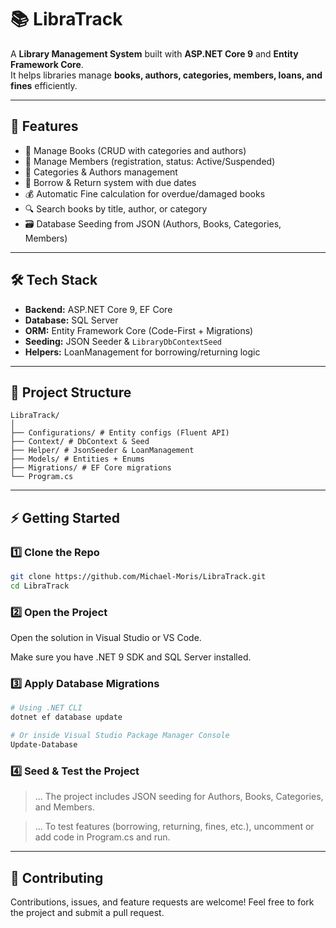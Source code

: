 # 📚 LibraTrack

A **Library Management System** built with **ASP.NET Core 9** and **Entity Framework Core**.  
It helps libraries manage **books, authors, categories, members, loans, and fines** efficiently.

---

## 🚀 Features
- 📖 Manage Books (CRUD with categories and authors)
- 👥 Manage Members (registration, status: Active/Suspended)
- 📂 Categories & Authors management
- 📅 Borrow & Return system with due dates
- 💰 Automatic Fine calculation for overdue/damaged books
- 🔍 Search books by title, author, or category
- 🗃 Database Seeding from JSON (Authors, Books, Categories, Members)

---

## 🛠️ Tech Stack
- **Backend:** ASP.NET Core 9, EF Core
- **Database:** SQL Server
- **ORM:** Entity Framework Core (Code-First + Migrations)
- **Seeding:** JSON Seeder & `LibraryDbContextSeed`
- **Helpers:** LoanManagement for borrowing/returning logic

---

## 📂 Project Structure
```
LibraTrack/
│
├── Configurations/ # Entity configs (Fluent API)
├── Context/ # DbContext & Seed
├── Helper/ # JsonSeeder & LoanManagement
├── Models/ # Entities + Enums
├── Migrations/ # EF Core migrations
└── Program.cs
```

---

## ⚡ Getting Started

### 1️⃣ Clone the Repo
```bash
git clone https://github.com/Michael-Moris/LibraTrack.git
cd LibraTrack
```

### 2️⃣ Open the Project
Open the solution in Visual Studio or VS Code.

Make sure you have .NET 9 SDK and SQL Server installed.

### 3️⃣ Apply Database Migrations
```bash
# Using .NET CLI
dotnet ef database update

# Or inside Visual Studio Package Manager Console
Update-Database
```

### 4️⃣ Seed & Test the Project
>... The project includes JSON seeding for Authors, Books, Categories, and Members.

>... To test features (borrowing, returning, fines, etc.), uncomment or add code in Program.cs and run.

---

## 🤝 Contributing

Contributions, issues, and feature requests are welcome!
Feel free to fork the project and submit a pull request.
